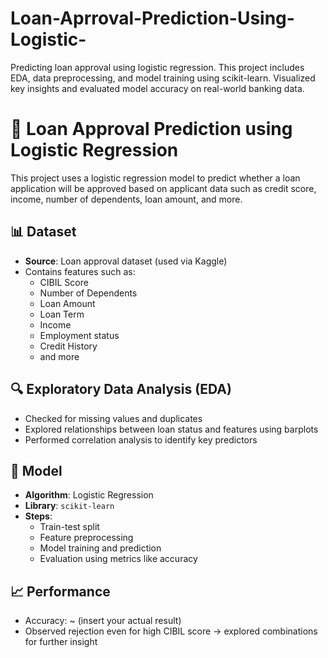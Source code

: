 # Loan-Aprroval-Prediction-Using-Logistic-
Predicting loan approval using logistic regression. This project includes EDA, data preprocessing, and model training using scikit-learn. Visualized key insights and evaluated model accuracy on real-world banking data.
# 🏦 Loan Approval Prediction using Logistic Regression

This project uses a logistic regression model to predict whether a loan application will be approved based on applicant data such as credit score, income, number of dependents, loan amount, and more.

## 📊 Dataset

- **Source**: Loan approval dataset (used via Kaggle)
- Contains features such as:
  - CIBIL Score
  - Number of Dependents
  - Loan Amount
  - Loan Term
  - Income
  - Employment status
  - Credit History
  - and more

## 🔍 Exploratory Data Analysis (EDA)

- Checked for missing values and duplicates
- Explored relationships between loan status and features using barplots
- Performed correlation analysis to identify key predictors

## 🧠 Model

- **Algorithm**: Logistic Regression
- **Library**: `scikit-learn`
- **Steps**:
  - Train-test split
  - Feature preprocessing
  - Model training and prediction
  - Evaluation using metrics like accuracy

## 📈 Performance

- Accuracy: ~ (insert your actual result)
- Observed rejection even for high CIBIL score → explored combinations for further insight



